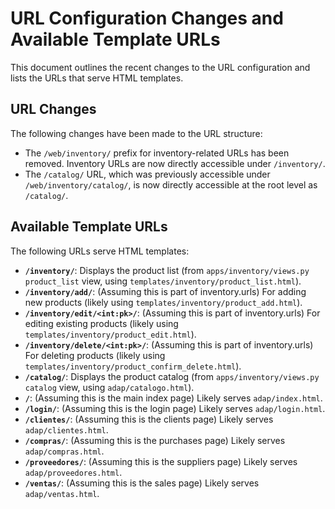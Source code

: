 # URL Configuration Changes and Available Template URLs

This document outlines the recent changes to the URL configuration and lists the URLs that serve HTML templates.

## URL Changes

The following changes have been made to the URL structure:

- The `/web/inventory/` prefix for inventory-related URLs has been removed. Inventory URLs are now directly accessible under `/inventory/`.
- The `/catalog/` URL, which was previously accessible under `/web/inventory/catalog/`, is now directly accessible at the root level as `/catalog/`.

## Available Template URLs

The following URLs serve HTML templates:

- **`/inventory/`**: Displays the product list (from `apps/inventory/views.py` `product_list` view, using `templates/inventory/product_list.html`).
- **`/inventory/add/`**: (Assuming this is part of inventory.urls) For adding new products (likely using `templates/inventory/product_add.html`).
- **`/inventory/edit/<int:pk>/`**: (Assuming this is part of inventory.urls) For editing existing products (likely using `templates/inventory/product_edit.html`).
- **`/inventory/delete/<int:pk>/`**: (Assuming this is part of inventory.urls) For deleting products (likely using `templates/inventory/product_confirm_delete.html`).
- **`/catalog/`**: Displays the product catalog (from `apps/inventory/views.py` `catalog` view, using `adap/catalogo.html`).
- **`/`**: (Assuming this is the main index page) Likely serves `adap/index.html`.
- **`/login/`**: (Assuming this is the login page) Likely serves `adap/login.html`.
- **`/clientes/`**: (Assuming this is the clients page) Likely serves `adap/clientes.html`.
- **`/compras/`**: (Assuming this is the purchases page) Likely serves `adap/compras.html`.
- **`/proveedores/`**: (Assuming this is the suppliers page) Likely serves `adap/proveedores.html`.
- **`/ventas/`**: (Assuming this is the sales page) Likely serves `adap/ventas.html`.
